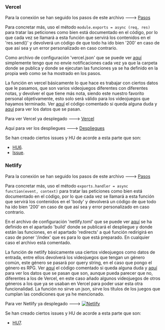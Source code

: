 ### Vercel

Para la conexión se han seguido los pasos de este archivo ---> [Pasos](/docs/pasosVer.md)

Para concretar más, uso el método `module.exports = async (req, res)` para tratar las peticiones como bien está documentado en el código, por lo que cada vez se llamará a esta función que servirá los contenidos en el 'res.send()' y devolverá un código de que todo ha ido bien '200' en caso de que así sea y un error personalizado en caso contrario.

Como archivo de configuración 'vercel.json' que se puede ver [aquí](/vercel.json) simplemente tengo que no envíe notificaciones cada vez ya que la carpeta donde se publica y donde se ejecutan las funciones ya se ha definido en la propia web como se ha mostrado en los pasos.

La función en vercel básicamente lo que hace es trabajar con ciertos datos que le pasamos, que son varios videojuegos diferentes con diferentes notas, y devolver el que tiene más nota, siendo este nuestro favorito personal objetivamente, esto solo será válido para los videojuegos que hayamos terminado. Ver [aquí](/api/index.js) el código comentado si queda alguna duda y [aquí](/api/datos.js) para ver los datos que se pasan.

Para ver Vercel ya desplegado ---> [Vercel](https://video-game-tracker.javizzyv.vercel.app/api)

Aquí para ver los despliegues ---> [Despliegues](https://github.com/javizzyv/VideoGameTracker/deployments/activity_log?environment=Production)

Se han creado ciertos issues y HU de acorde a esta parte que son:
- [HU6](https://github.com/javizzyv/VideoGameTracker/issues/19).
- [Issue](https://github.com/javizzyv/VideoGameTracker/issues/20).

### Netlify

Para la conexión se han seguido los pasos de este archivo ---> [Pasos](/docs/pasosNet.md)

Para concretar más, uso el método `exports.handler = async function(event, context)` para tratar las peticiones como bien está documentado en el código, por lo que cada vez se llamará a esta función que servirá los contenidos en el 'body' y devolverá un código de que todo ha ido bien '200' en caso de que así sea y error personalizado en caso contrario.

En el archivo de configuración 'netlify.toml' que se puede ver [aquí](/netlify.toml) se ha definido en el apartado 'build' donde se publicará el despliegue y donde están las funciones, en el apartado 'redirects' a qué función redirigirá en caso de poner '/index' que es para lo que está preparado. En cualquier caso el archivo está comentado.

La función de netlify básicamente usa ciertos videojuegos como datos de entrada, entre ellos devolverá los videojuegos que tengan un género común, este género se pasará por query string, en el caso que pongo el género es RPG. Ver [aquí](/netlify/index.js) el código comentado si queda alguna duda y [aquí](/netlify/datos.js) para ver los datos que se pasan que son, aunque pueda parecer que no, diferentes a los de Vercel, en este caso añado algunos videojuegos de otros géneros a los que ya se usaban en Vercel para poder usar esta otra funcionalidad. La función no sirve un json, sirve los títulos de los juegos que cumplan las condiciones que ya he mencionado.

Para ver Netlify ya desplegado ---> [![Netlify](https://www.netlify.com/img/deploy/button.svg)](https://video-game-tracker.netlify.app/index?genero=RPG)

Se han creado ciertos issues y HU de acorde a esta parte que son:
- [HU7](https://github.com/javizzyv/VideoGameTracker/issues/21).